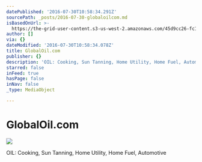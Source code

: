 ```yaml
---
datePublished: '2016-07-30T10:58:34.291Z'
sourcePath: _posts/2016-07-30-globaloilcom.md
isBasedOnUrl: >-
  https://the-grid-user-content.s3-us-west-2.amazonaws.com/45d9cc26-fc1c-4d03-bf52-8510f25b1a04.jpg
author: []
via: {}
dateModified: '2016-07-30T10:58:34.078Z'
title: GlobalOil.com
publisher: {}
description: 'OIL: Cooking, Sun Tanning, Home Utility, Home Fuel, Automotive'
starred: false
inFeed: true
hasPage: false
inNav: false
_type: MediaObject

---
```

# GlobalOil.com
![](https://the-grid-user-content.s3-us-west-2.amazonaws.com/45d9cc26-fc1c-4d03-bf52-8510f25b1a04.jpg)

OIL: Cooking, Sun Tanning, Home Utility, Home Fuel, Automotive